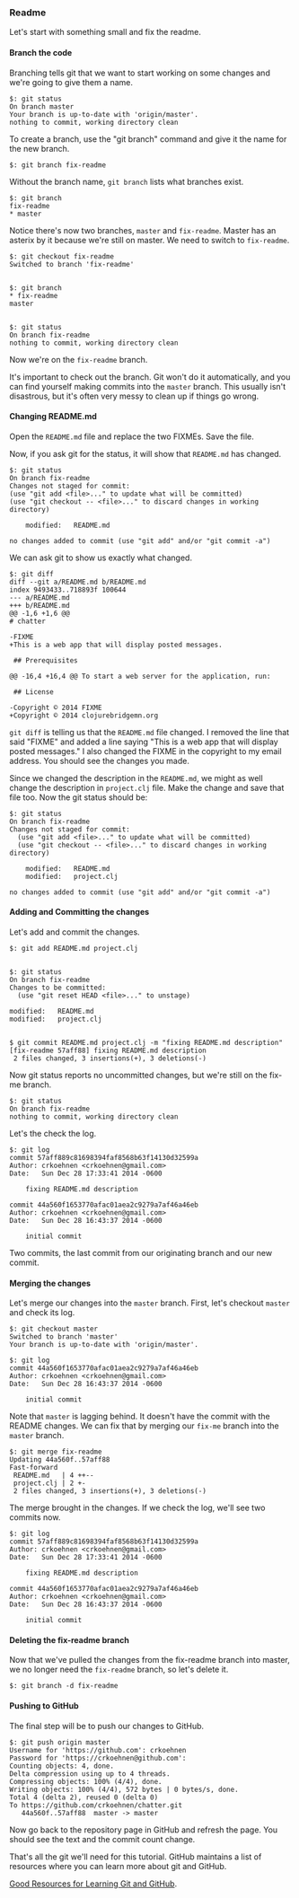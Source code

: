 
### Readme

Let's start with something small and fix the readme.

#### Branch the code

Branching tells git that we want to start working on some changes and
we're going to give them a name.

    $: git status
    On branch master
    Your branch is up-to-date with 'origin/master'.
    nothing to commit, working directory clean

To create a branch, use the "git branch" command and give it the name
for the new branch.

    $: git branch fix-readme

Without the branch name, `git branch` lists what branches exist.

    $: git branch
    fix-readme
    * master

Notice there's now two branches, `master` and `fix-readme`.  Master has
an asterix by it because we're still on master.  We need to switch to
`fix-readme`.

    $: git checkout fix-readme
    Switched to branch 'fix-readme'


    $: git branch
    * fix-readme
    master


    $: git status
    On branch fix-readme
    nothing to commit, working directory clean

Now we're on the `fix-readme` branch.

It's important to check out the branch.  Git won't do it automatically,
and you can find yourself making commits into the `master` branch.  This
usually isn't disastrous, but it's often very messy to clean up if
things go wrong.

#### Changing README.md

Open the `README.md` file and replace the two FIXMEs.  Save the file.

Now, if you ask git for the status, it will show that `README.md` has
changed.

    $: git status
    On branch fix-readme
    Changes not staged for commit:
    (use "git add <file>..." to update what will be committed)
    (use "git checkout -- <file>..." to discard changes in working directory)

        modified:   README.md

    no changes added to commit (use "git add" and/or "git commit -a")

We can ask git to show us exactly what changed.


    $: git diff
    diff --git a/README.md b/README.md
    index 9493433..718893f 100644
    --- a/README.md
    +++ b/README.md
    @@ -1,6 +1,6 @@
    # chatter

    -FIXME
    +This is a web app that will display posted messages.

     ## Prerequisites

    @@ -16,4 +16,4 @@ To start a web server for the application, run:

     ## License

    -Copyright © 2014 FIXME
    +Copyright © 2014 clojurebridgemn.org


`git diff` is telling us that the `README.md` file changed.  I removed
the line that said "FIXME" and added a line saying "This is a web app
that will display posted messages."  I also changed the FIXME in the
copyright to my email address.  You should see the changes you made.

Since we changed the description in the `README.md`, we might as well
change the description in `project.clj` file.  Make the change and save
that file too.  Now the git status should be:


    $: git status
    On branch fix-readme
    Changes not staged for commit:
      (use "git add <file>..." to update what will be committed)
      (use "git checkout -- <file>..." to discard changes in working directory)

        modified:   README.md
        modified:   project.clj

    no changes added to commit (use "git add" and/or "git commit -a")

#### Adding and Committing the changes

Let's add and commit the changes.

    $: git add README.md project.clj


    $: git status
    On branch fix-readme
    Changes to be committed:
      (use "git reset HEAD <file>..." to unstage)

	modified:   README.md
	modified:   project.clj


    $ git commit README.md project.clj -m "fixing README.md description"
    [fix-readme 57aff88] fixing README.md description
     2 files changed, 3 insertions(+), 3 deletions(-)

Now git status reports no uncommitted changes, but we're still on the
fix-me branch.

    $: git status
    On branch fix-readme
    nothing to commit, working directory clean

Let's the check the log.

    $: git log
    commit 57aff889c81698394faf8568b63f14130d32599a
    Author: crkoehnen <crkoehnen@gmail.com>
    Date:   Sun Dec 28 17:33:41 2014 -0600

        fixing README.md description

    commit 44a560f1653770afac01aea2c9279a7af46a46eb
    Author: crkoehnen <crkoehnen@gmail.com>
    Date:   Sun Dec 28 16:43:37 2014 -0600

        initial commit

Two commits, the last commit from our originating branch and our
new commit.

#### Merging the changes

Let's merge our changes into the `master` branch.  First, let's checkout
`master` and check its log.

    $: git checkout master
    Switched to branch 'master'
    Your branch is up-to-date with 'origin/master'.

    $: git log
    commit 44a560f1653770afac01aea2c9279a7af46a46eb
    Author: crkoehnen <crkoehnen@gmail.com>
    Date:   Sun Dec 28 16:43:37 2014 -0600

        initial commit

Note that `master` is lagging behind.  It doesn't have the commit with
the README changes.  We can fix that by merging our `fix-me` branch into
the `master` branch.

    $: git merge fix-readme
    Updating 44a560f..57aff88
    Fast-forward
     README.md   | 4 ++--
     project.clj | 2 +-
     2 files changed, 3 insertions(+), 3 deletions(-)

The merge brought in the changes.  If we check the log, we'll see two
commits now.

    $: git log
    commit 57aff889c81698394faf8568b63f14130d32599a
    Author: crkoehnen <crkoehnen@gmail.com>
    Date:   Sun Dec 28 17:33:41 2014 -0600

        fixing README.md description

    commit 44a560f1653770afac01aea2c9279a7af46a46eb
    Author: crkoehnen <crkoehnen@gmail.com>
    Date:   Sun Dec 28 16:43:37 2014 -0600

        initial commit

#### Deleting the fix-readme branch

Now that we've pulled the changes from the fix-readme branch into
master, we no longer need the `fix-readme` branch, so let's delete it.

    $: git branch -d fix-readme

#### Pushing to GitHub

The final step will be to push our changes to GitHub.

    $: git push origin master
    Username for 'https://github.com': crkoehnen
    Password for 'https://crkoehnen@github.com':
    Counting objects: 4, done.
    Delta compression using up to 4 threads.
    Compressing objects: 100% (4/4), done.
    Writing objects: 100% (4/4), 572 bytes | 0 bytes/s, done.
    Total 4 (delta 2), reused 0 (delta 0)
    To https://github.com/crkoehnen/chatter.git
       44a560f..57aff88  master -> master

Now go back to the repository page in GitHub and refresh the page.
You should see the text and the commit count change.

That's all the git we'll need for this tutorial.  GitHub maintains a list of
resources where you can learn more about git and GitHub.

[Good Resources for Learning Git and GitHub](https://help.github.com/articles/good-resources-for-learning-git-and-github).
